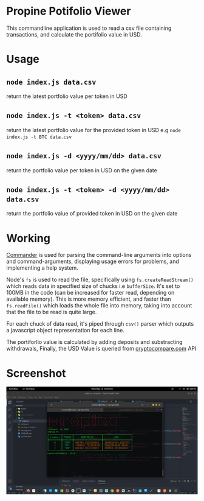 # Propine Potifolio Viewer

This commandline application is used to read a csv file containing transactions, and calculate the portifolio value in USD.

# Usage

## `node index.js data.csv`

return the latest portfolio value per token in USD

## `node index.js -t <token> data.csv`

return the latest portfolio value for the provided token in USD e.g `node index.js -t BTC data.csv`

## `node index.js -d <yyyy/mm/dd> data.csv`

return the portfolio value per token in USD on the given date

## `node index.js -t <token> -d <yyyy/mm/dd> data.csv`

 return the portfolio value of provided token in USD on the given date


# Working

[Commander](https://www.npmjs.com/package/commander) is used for parsing the command-line arguments into options and command-arguments, displaying usage errors for problems, and implementing a help system.

Node's `fs` is used to read the file, specifically using `fs.createReadStream()` which reads data in specified size of chucks i.e `bufferSize`. It's set to 100MB in the code (can be increased for faster read, depending on available memory). This is more memory efficient, and faster than `fs.readFile()` which loads the whole file into memory, taking into account that the file to be read is quite large.

For each chuck of data read, it's piped through `csv()` parser which outputs a javascript object representation for each line. 

The portiforlio value is calculated by adding deposits and substracting withdrawals, 
Finally, the USD Value is queried from [cryptocompare.com](https://cryptocompare.com/) API 

# Screenshot
<img src="assets/screenshot.png">
